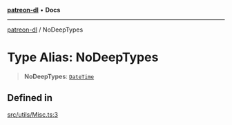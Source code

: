 [**patreon-dl**](../README.md) • **Docs**

***

[patreon-dl](../README.md) / NoDeepTypes

# Type Alias: NoDeepTypes

> **NoDeepTypes**: [`DateTime`](../classes/DateTime.md)

## Defined in

[src/utils/Misc.ts:3](https://github.com/patrickkfkan/patreon-dl/blob/3799c917b21e82ba47bd4fda974130f074846e4a/src/utils/Misc.ts#L3)
